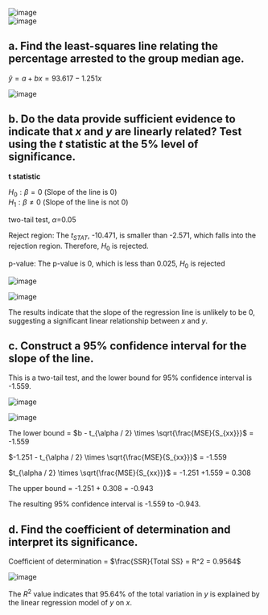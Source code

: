 
![image](https://github.com/user-attachments/assets/ac0b9f85-f054-49c8-b595-5739b6052a08)  
![image](https://github.com/user-attachments/assets/08de4268-9fc9-444f-9ad8-7b20f505eab2)



## a. Find the least-squares line relating the percentage arrested to the group median age.  

$\hat{y} = a + bx = 93.617 - 1.251x$  

![image](https://github.com/user-attachments/assets/add40353-487b-466a-a43f-d83fa8e7c3c8)  



## b. Do the data provide sufficient evidence to indicate that $x$ and $y$ are linearly related? Test using the $t$ statistic at the 5% level of significance.  

**t statistic**

$H_{0}: \beta = 0$ (Slope of the line is 0)  
$H_{1}: \beta \neq 0$ (Slope of the line is not 0)  

two-tail test, $\alpha$=0.05  

Reject region: The $t_{STAT}$, -10.471, is smaller than -2.571, which falls into the rejection region. Therefore, $H_{0}$ is rejected. 

p-value: The p-value is 0, which is less than 0.025, $H_{0}$ is rejected

![image](https://github.com/user-attachments/assets/4cef6c6d-5951-4c55-9702-8327206da508)

![image](https://github.com/user-attachments/assets/a8e82da3-3ccf-44f9-961d-fd965a6813de)

The results indicate that the slope of the regression line is unlikely to be 0, suggesting a significant linear relationship between $x$ and $y$.  



## c. Construct a 95% confidence interval for the slope of the line.  

This is a two-tail test, and the lower bound for 95% confidence interval is -1.559.  

![image](https://github.com/user-attachments/assets/9a78acd8-242f-44ce-9ecd-7601c157f473)  

![image](https://github.com/user-attachments/assets/68b099e6-f72c-42f4-be98-abffe5804aec)  

The lower bound = $b - t_{\alpha / 2} \times \sqrt{\frac{MSE}{S_{xx}}}$ = -1.559  

$-1.251 - t_{\alpha / 2} \times \sqrt{\frac{MSE}{S_{xx}}}$ = -1.559  

$t_{\alpha / 2} \times \sqrt{\frac{MSE}{S_{xx}}}$ = -1.251 +1.559 = 0.308  

The upper bound = -1.251 + 0.308 = -0.943  

The resulting 95% confidence interval is -1.559 to -0.943.  



## d. Find the coefficient of determination and interpret its significance.  

Coefficient of determination = $\frac{SSR}{Total SS} = R^2 = 0.9564$

![image](https://github.com/user-attachments/assets/4720a504-38be-43aa-a207-c6ca8022cd80)

The $R^2$ value indicates that 95.64% of the total variation in $y$ is explained by the linear regression model of $y$ on $x$.  
